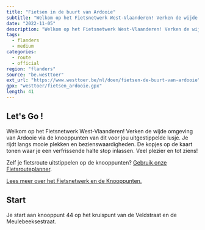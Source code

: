 ```yaml
---
title: "Fietsen in de buurt van Ardooie"
subtitle: "Welkom op het Fietsnetwerk West-Vlaanderen! Verken de wijde omgeving van Ardooie via de knooppunten van dit voor jou uitgestippelde lusje"
date: "2022-11-05"
description: "Welkom op het Fietsnetwerk West-Vlaanderen! Verken de wijde omgeving van Ardooie via de knooppunten van dit voor jou uitgestippelde lusje" 
tags:
  - flanders
  - medium
categories: 
  - route
  - official
region: "flanders"
source: "be.westtoer"
ext_url: "https://www.westtoer.be/nl/doen/fietsen-de-buurt-van-ardooie"
gpx: "westtoer/fietsen_ardooie.gpx"
length: 41
---
```


## Let's Go !

Welkom op het Fietsnetwerk West-Vlaanderen! Verken de wijde omgeving van Ardooie via de knooppunten van dit voor jou uitgestippelde lusje. Je rijdt langs mooie plekken en bezienswaardigheden. De kopjes op de kaart tonen waar je een verfrissende halte stop inlassen. Veel plezier en tot ziens!

Zelf je fietsroute uitstippelen op de knooppunten? [Gebruik onze Fietsrouteplanner](https://www.westtoer.be/nl/fietsrouteplanner).

[Lees meer over het Fietsnetwerk en de Knooppunten.](https://www.westtoer.be/nl/inspiratie/fietsnetwerk)

## Start 

Je start aan knooppunt 44 op het kruispunt van de Veldstraat en de Meulebeeksestraat. 


